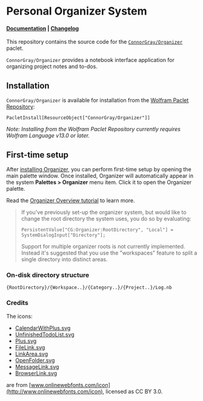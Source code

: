 # Personal Organizer System

#### [Documentation][Overview] | [Changelog](./docs/CHANGELOG.md)

This repository contains the source code for the
[`ConnorGray/Organizer`](https://resources.wolframcloud.com/PacletRepository/resources/ConnorGray/Organizer/)
paclet.

`ConnorGray/Organizer` provides a notebook interface application for organizing project
notes and to-dos.

## Installation

`ConnorGray/Organizer` is available for installation from the [Wolfram Paclet Repository][WPR]:

```wolfram
PacletInstall[ResourceObject["ConnorGray/Organizer"]]
```

*Note: Installing from the Wolfram Paclet Repository currently requires Wolfram Language
v13.0 or later.*

[WPR]: https://resources.wolframcloud.com/PacletRepository/

## First-time setup

After [installing Organizer](#installation), you can perform first-time setup by opening the main
palette window. Once installed, Organizer will automatically appear in the system
**Palettes > Organizer** menu item. Click it to open the Organizer palette.

Read the [Organizer Overview tutorial][Overview] to learn more.

> If you've previously set-up the organizer system, but would like to change the root
> directory the system uses, you do so by evaluating:
>
> ```wolfram
> PersistentValue["CG:Organizer:RootDirectory", "Local"] = SystemDialogInput["Directory"];
> ```
>
> Support for multiple organizer roots is not currently implemented. Instead it's suggested
> that you use the "workspaces" feature to split a single directory into distinct areas.

### On-disk directory structure

```
{RootDirectory}/{Workspace..}/{Category..}/{Project..}/Log.nb
```

### Credits

The icons:

* [CalendarWithPlus.svg](./Icons/CalendarWithPlus.svg)
* [UnfinishedTodoList.svg](./Icons/UnfinishedTodoList.svg)
* [Plus.svg](./Icons/Plus.svg)
* [FileLink.svg](./Icons/FileLink.svg)
* [LinkArea.svg](./Icons/LinkArea.svg)
* [OpenFolder.svg](./Icons/OpenFolder.svg)
* [MessageLink.svg](./Icons/MessageLink.svg)
* [BrowserLink.svg](./Icons/BrowserLink.svg)

are from [www.onlinewebfonts.com/icon](http://www.onlinewebfonts.com/icon), licensed as
CC BY 3.0.


[Overview]: https://resources.wolframcloud.com/PacletRepository/resources/ConnorGray/Organizer/tutorial/Overview.html
